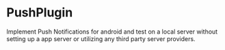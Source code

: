 # PushPlugin
Implement Push Notifications for android and test on a local server without setting up a app server or utilizing any third party server providers.

